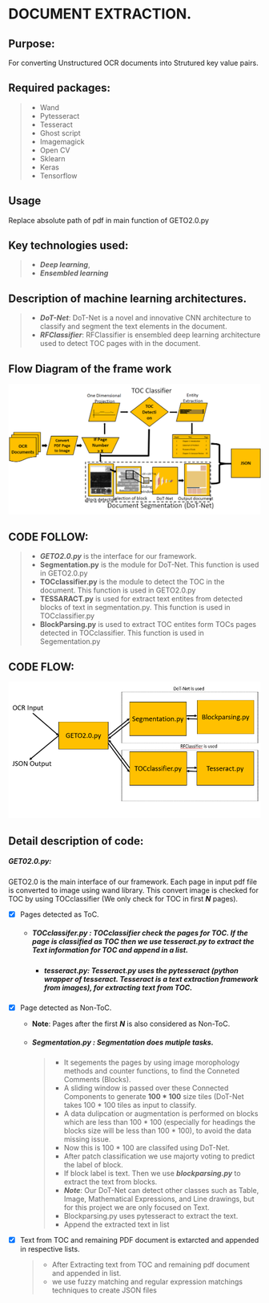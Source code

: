 # DOCUMENT EXTRACTION.

## Purpose:
For converting Unstructured OCR documents into Strutured key value pairs.

## Required packages:
> - Wand 
> - Pytesseract
> - Tesseract
> - Ghost script
> - Imagemagick
> - Open CV
> - Sklearn
> - Keras
> - Tensorflow
## Usage
Replace absolute path of pdf in main function of GETO2.0.py

## Key technologies used: 
> - **_Deep learning_**, 
> - **_Ensembled learning_** 

## Description of machine learning architectures.
> - **_DoT-Net_**: DoT-Net is a novel and innovative CNN architecture to classify and segment the text elements in the document.
>- **_RFClassifier_**: RFClassifier is ensembled deep learning architecture used to detect TOC pages with in the document.

## Flow Diagram of the frame work
![Alt text](/DoTNet/Framework.png?raw=true "Framework")


## CODE FOLLOW:
> - **_GETO2.0.py_** is the interface for our framework.
> - **Segmentation.py** is the module for DoT-Net. This function is used in GETO2.0.py
> - **TOCclassifier.py** is the module to detect the TOC in the document. This function is used in GETO2.0.py
> - **TESSARACT.py** is used for extract text entites from detected blocks of text in segmentation.py. This function is used in TOCclassifier.py
> - **BlockParsing.py** is used to extract TOC entites form TOCs pages detected in TOCclassifier. This function is used in Segementation.py

## CODE FLOW:
![Alt text](/DoTNet/Codepipeline.png?raw=true "Code flow")
## Detail description of code:
##### GET02.0.py:

GETO2.0 is the main interface of our framework. Each page in input pdf file is converted to image using wand library. This convert image is checked for TOC by using TOCclassifier (We only check for TOC in first **_N_** pages).
- [x] Pages detected as ToC.
  - ##### TOCclassifer.py : TOCclassifier check the pages for TOC. If the page is classified as TOC then we use **tesseract.py** to extract the Text information for TOC and append in a list.
    - ##### tesseract.py: Tesseract.py uses the **pytesseract** (python wrapper of tesseract. Tesseract is a text extraction framework from images), for extracting text from TOC.
- [x] Page detected as Non-ToC.
  - **Note**: Pages after the first **_N_** is also considered as Non-ToC.
  - ##### Segmentation.py : Segmentation does mutiple tasks.
    > - It segements the pages by using image morophology methods and counter functions, to find the Conneted Comments (Blocks).
    > - A sliding window is passed over these Connected Components to generate **100 * 100** size tiles (DoT-Net takes 100 * 100 tiles as input to classify.
    > - A data dulipcation or augmentation is performed on blocks which are less than 100 * 100 (especially for headings the blocks size will be less than 100 * 100), to avoid the data missing issue. 
    > - Now this is 100 * 100 are classifed using DoT-Net. 
    > - After patch classification we use majorty voting to predict the label of block.
    > - If block label is text. Then we use **_blockparsing.py_** to extract the text from blocks.
      > - **_Note_**: Our DoT-Net can detect other classes such as Table, Image, Mathematical Expressions, and Line drawings, but for this project we are only focused on Text.
    > - Blockparsing.py uses pytesseract to extract the text.
    > - Append the extracted text in list
 - [x] Text from TOC and remaining PDF document is extarcted and appended in respective lists.
    > - After Extracting text from TOC and remaining pdf document and appended in list. 
    > - we use fuzzy matching and regular expression matchings techniques to create JSON files



